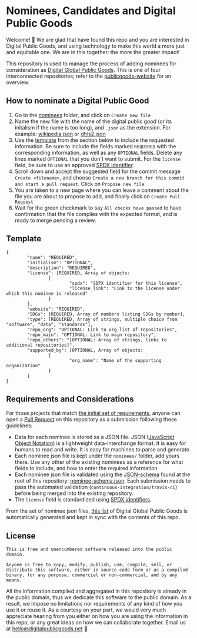 # Nominees, Candidates and Digital Public Goods

Welcome! 👋 We are glad that have found this repo and you are interested in Digital Public Goods, and using technology to make this world  a more just and equitable one. We are in this together: the more the greater impact!

This repository is used to manage the process of adding nominees for consideration as [Digital Global Public Goods](https://digitalpublicgoods.net/public-goods/). This is one of four interconnected repositories; refer to the [publicgoods-website](https://github.com/unicef/publicgoods-website) for an overview.

## How to nominate a Digital Public Good

1. Go to the [nominees](https://github.com/unicef/publicgoods-candidates/tree/master/nominees) folder, and click on `Create new file`
2. Name the new file with the name of the digital public good (or its initalism if the name is too long), and `.json` as the extension. For example: [wikipedia.json](https://github.com/unicef/publicgoods-candidates/blob/master/nominees/wikipedia.json) or [dhis2.json](https://github.com/unicef/publicgoods-candidates/blob/master/nominees/dhis2.json)
3. Use the [template](https://github.com/unicef/publicgoods-candidates#template) from the section below to include the requested information. Be sure to include the fields marked `REQUIRED` with the corresponding information, as well as any `OPTIONAL` fields. Delete any lines marked `OPTIONAL` that you don't want to submit. For the `license` field, be sure to use an approved [SPDX identifier](https://spdx.github.io/spdx-spec/appendix-I-SPDX-license-list/#i1-licenses-with-short-identifiers).
4. Scroll down and accept the suggested field for the commit message `Create <filename>`, and choose `Create a new branch for this commit and start a pull request`. Click on `Propose new file`
5. You are taken to a new page where you can leave a comment about the file you are about to propose to add, and finally click on `Create Pull Request`
6. Wait for the green checkmark to say `All checks have passed` to have confirmation that the file complies with the expected format, and is ready to merge pending a review.

## Template

```
{
        "name": "REQUIRED",
        "initialism": "OPTIONAL",
        "description": "REQUIRED",
        "license": [REQUIRED, Array of objects:
                {
                        "spdx": "SDPX identifier for this license",
                        "license_link": "Link to the license under which this nominee is released"
                }
        ],
        "website": "REQUIRED",
        "SDGs": [REQUIRED, Array of numbers listing SDGs by number],
        "type": [REQUIRED, Array of strings, multiple choice from "software", "data", "standards"],
        "repo_org": "OPTIONAL: Link to org list of repositories",
        "repo_main": "OPTIONAL: Link to main repository",
        "repo_others": "[OPTIONAL: Array of strings, links to additional repositories]",
        "supported_by": [OPTIONAL, Array of objects:
                {
                        "org_name": "Name of the supporting organization"
                }
        ]
}
```

## Requirements and Considerations

For those projects that match [the initial set of requirements](https://digitalpublicgoods.net/nominate/), anyone can open a [Pull Request](https://github.com/unicef/publicgoods-candidates/pulls) on this repository as a submission following these guidelines:
- Data for each nominee is stored as a JSON file. JSON ([JavaScript Object Notation](https://www.json.org)) is a lightweight data-interchange format. It is easy for humans to read and write. It is easy for machines to parse and generate.
- Each nominee json file is kept under the `nominees/` folder, add yours there. Use any other of the existing nominees as a reference for what fields to include, and how to enter the required information.
- Each nominee json file is validated using the [JSON-schema](https://json-schema.org) found at the root of this repository: [nominee-schema.json](nominee-schema.json). Each submission needs to pass the automated validation (`continuous-integration/travis-ci`) before being merged into the existing repository.
- The `license` field is standardized using [SPDX identifiers](https://spdx.github.io/spdx-spec/appendix-I-SPDX-license-list/#i1-licenses-with-short-identifiers).

From the set of nominee json files, [this list](https://digitalpublicgoods.net/explore/) of Digital Global Public Goods is automatically generated and kept in sync with the contents of this repo.

## License

```
This is free and unencumbered software released into the public domain.

Anyone is free to copy, modify, publish, use, compile, sell, or
distribute this software, either in source code form or as a compiled
binary, for any purpose, commercial or non-commercial, and by any
means.
```

All the information compiled and aggregated in this repository is already in the public domain, thus  we dedicate this software to the public domain. As a result, we impose no limitations nor requirements of any kind of how you use it or reuse it. As a courtesy on your part, we would very much appreciate hearing from you either on how you are using the information in this repo, or any great ideas on how we can collaborate together.
Email us at hello@digitalpublicgoods.net 💌